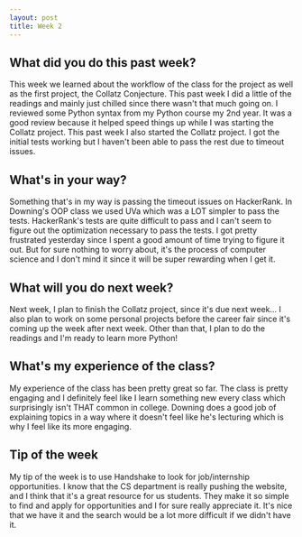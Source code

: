 ```yaml
---
layout: post
title: Week 2
---
```


## What did you do this past week?


This week we learned about the workflow of the class for the project as well as the first project, the Collatz Conjecture. This past week I did a little of the readings and mainly just chilled since there wasn't that much going on. I reviewed some Python syntax from my Python course my 2nd year. It was a good review because it helped speed things up while I was starting the Collatz project. This past week I also started the Collatz project. I got the initial tests working but I haven't been able to pass the rest due to timeout issues.


## What's in your way?


Something that's in my way is passing the timeout issues on HackerRank. In Downing's OOP class we used UVa which was a LOT simpler to pass the tests. HackerRank's tests are quite difficult to pass and I can't seem to figure out the optimization necessary to pass the tests. I got pretty frustrated yesterday since I spent a good amount of time trying to figure it out. But for sure nothing to worry about, it's the process of computer science and I don't mind it since it will be super rewarding when I get it.


## What will you do next week?


Next week, I plan to finish the Collatz project, since it's due next week... I also plan to work on some personal projects before the career fair since it's coming up the week after next week. Other than that, I plan to do the readings and I'm ready to learn more Python!


## What's my experience of the class?


My experience of the class has been pretty great so far. The class is pretty engaging and I definitely feel like I learn something new every class which surprisingly isn't THAT common in college. Downing does a good job of explaining topics in a way where it doesn't feel like he's lecturing which is why I feel like its more engaging.


## Tip of the week

My tip of the week is to use Handshake to look for job/internship opportunities. I know that the CS department is really pushing the website, and I think that it's a great resource for us students. They make it so simple to find and apply for opportunities and I for sure really appreciate it. It's nice that we have it and the search would be a lot more difficult if we didn't have it.
